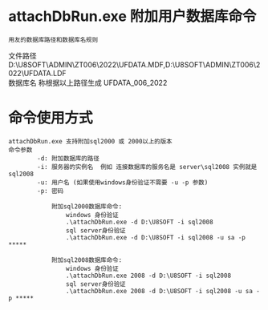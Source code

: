 # attachDbRun.exe 附加用户数据库命令
    用友的数据库路径和数据库名规则
  文件路径 	                       			 
  		D:\U8SOFT\ADMIN\ZT006\2022\UFDATA.MDF,D:\U8SOFT\ADMIN\ZT006\2022\UFDATA.LDF  
    数据库名
		称根据以上路径生成 UFDATA_006_2022

# 命令使用方式
	attachDbRun.exe 支持附加sql2000 或 2000以上的版本
	命令参数
			-d: 附加数据库的路径
			-i: 服务器的实例名  例如 连接数据库的服务名是 server\sql2008 实例就是sql2008
			-u: 用户名 (如果使用windows身份验证不需要 -u -p 参数)
			-p: 密码
			
				附加sql2000数据库命令:
					windows 身份验证
					.\attachDbRun.exe -d D:\U8SOFT -i sql2008
					sql server身份验证
					.\attachDbRun.exe -d D:\U8SOFT -i sql2008 -u sa -p *****
	
				附加sql2008数据库命令:
					windows 身份验证
					.\attachDbRun.exe 2008 -d D:\U8SOFT -i sql2008
					sql server身份验证
					.\attachDbRun.exe 2008 -d D:\U8SOFT -i sql2008 -u sa -p *****